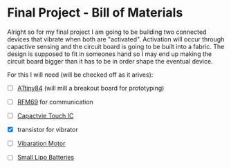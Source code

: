 # Final Project - Bill of Materials


Alright so for my final project I am going to be building two connected devices that vibrate when both are "activated". Activation will occur through capactive sensing and the circuit board is going to be built into a fabric. The design is supposed to fit in someones hand so I may end up making the circuit board bigger than it has to be in order shape the eventual device. 

For this I will need (will be checked off as it arives):

- [ ] [ATtiny84](https://www.digikey.com/product-detail/en/microchip-technology/ATTINY84A-SSUR/ATTINY84A-SSURCT-ND/2774136) (will mill a breakout board for prototyping)
- [ ] [RFM69](https://www.digikey.com/product-detail/en/sparkfun-electronics/COM-13909/1568-1394-ND/6023504) for communication
- [ ] [Capactvie Touch IC](https://www.digikey.com/product-detail/en/microchip-technology/AT42QT1010-TSHR/AT42QT1010-TSHRCT-ND/2268871)
- [X] transistor for vibrator
- [ ] [Vibaration Motor](https://www.digikey.com/product-detail/en/adafruit-industries-llc/1201/1528-1177-ND/5353637)
- [ ] [Small Lipo Batteries](https://www.adafruit.com/product/2750)


